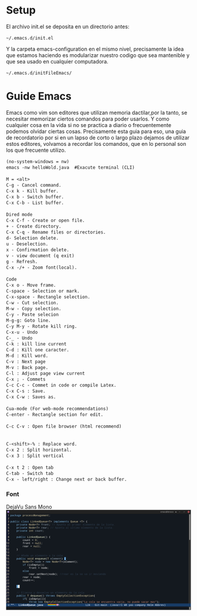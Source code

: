# Setup
El archivo init.el se deposita en un directorio antes:
~~~
~/.emacs.d/init.el
~~~
Y la carpeta emacs-configuration en el mismo nivel, precisamente la idea que estamos haciendo 
es modularizar nuestro codigo que sea mantenible y que sea usado en cualquier computadora.

~~~
~/.emacs.d/initFileEmacs/
~~~

# Guide Emacs
Emacs como vim son editores que utilizan memoria dactilar,por la tanto, se necesitar memorizar ciertos comandos para poder usarlos. Y como cualquier cosa en la vida si no se practica a diario o frecuentemente podemos olvidar ciertas cosas. Precisamente esta guia para eso, una guia de recordatorio por si en un lapso de corto o largo plazo dejamos de utilizar estos editores, volvamos a recordar los comandos, que en lo personal son los que frecuente utilizo.

~~~
(no-system-windows = nw)
emacs -nw helloWold.java  #Exacute terminal (CLI)

M = <alt>
C-g - Cancel command.
C-x k - Kill buffer.
C-x b - Switch buffer.
C-x C-b - List buffer.

Dired mode
C-x C-f - Create or open file.
+ - Create directory.
C-x C-q - Rename files or directories.
d- Selection delete.
u - Deselection.
x - Confirmation delete.
v - view document (q exit)
g - Refresh.
C-x -/+ - Zoom font(local).

Code 
C-x o - Move frame.
C-space - Selection or mark.
C-x-space - Rectangle selection.
C-w - Cut selection.
M-w - Copy selection.
C-y - Paste selecion
M-g-g: Goto line.
C-y M-y - Rotate kill ring.
C-x-u - Undo
C-_ - Undo 
C-k : kill line current
C-d : Kill one caracter.
M-d : Kill word.
C-v : Next page
M-v : Back page.
C-l : Adjust page view current
C-x ; - Commets
C-c C-c - Commet in code or compile Latex.
C-x C-s : Save.
C-x C-w : Saves as.

Cua-mode (For web-mode recommendations)
C-enter - Rectangle section for edit.

C-c C-v : Open file browser (html recommend)


C-<shift>-% : Replace word.
C-x 2 : Split horizontal.
C-x 3 : Split vertical

C-x t 2 : Open tab
C-tab - Switch tab
C-x - left/right : Change next or back buffer.

~~~
### Font
DejaVu Sans Mono
![Linked in java](./myThemes/img/FogusPersonalizadoDroidSansMono2.png)

